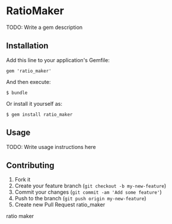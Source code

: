 # RatioMaker

TODO: Write a gem description

## Installation

Add this line to your application's Gemfile:

    gem 'ratio_maker'

And then execute:

    $ bundle

Or install it yourself as:

    $ gem install ratio_maker

## Usage

TODO: Write usage instructions here

## Contributing

1. Fork it
2. Create your feature branch (`git checkout -b my-new-feature`)
3. Commit your changes (`git commit -am 'Add some feature'`)
4. Push to the branch (`git push origin my-new-feature`)
5. Create new Pull Request
ratio_maker

ratio maker
